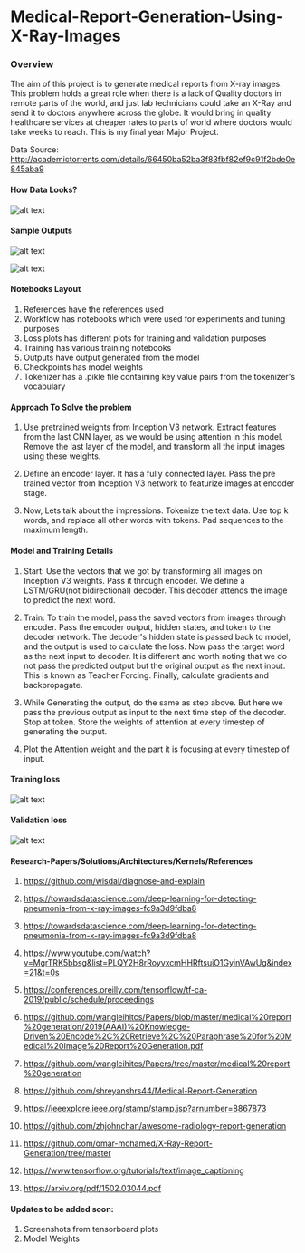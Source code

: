 # Medical-Report-Generation-Using-X-Ray-Images

### Overview
The aim of this project is to generate medical reports from X-ray images. This problem holds a great role when there is a lack of Quality doctors in remote parts of the world, and just lab technicians could take an X-Ray and send it to doctors anywhere across the globe.  It would bring in quality healthcare services at cheaper rates to parts of world where doctors would take weeks to reach.
This is my final year Major Project. 

Data Source: http://academictorrents.com/details/66450ba52ba3f83fbf82ef9c91f2bde0e845aba9
#### How Data Looks?
![alt text](https://github.com/sawarn69/Medical-Report-Generation-Using-X-Ray-Images/blob/master/Data_format.png)


#### Sample Outputs
![alt text](https://github.com/sawarn69/Medical-Report-Generation-Using-X-Ray-Images/blob/master/Outputs/CXR2536_IM-1049-1001_result.png)


![alt text](https://github.com/sawarn69/Medical-Report-Generation-Using-X-Ray-Images/blob/master/Outputs/CXR2689_IM-1160-1002001_result.png)

#### Notebooks Layout
1. References have the references used
2. Workflow has notebooks which were  used for experiments and tuning purposes
3. Loss plots has different plots for training and validation purposes
4. Training has various training notebooks
5. Outputs have output generated from the model
6. Checkpoints has model weights
7. Tokenizer has a .pikle file containing key value pairs from the tokenizer's vocabulary

#### Approach To Solve the problem

1. Use pretrained  weights from Inception V3 network. Extract features from the last CNN layer, as we would be using attention in this model.  Remove the last layer of the model, and transform all the input images using these weights. 

2. Define an encoder layer. It has a fully connected layer. Pass the pre trained vector  from Inception V3 network to featurize images at encoder stage. 

3. Now, Lets talk about the impressions. Tokenize the text data. Use top k words, and replace all other words with <UNK> tokens.  Pad sequences to the maximum length. 

#### Model and Training Details

1.  Start: Use the vectors that we got by transforming all images on Inception V3 weights. Pass it through encoder. We define a LSTM/GRU(not bidirectional) decoder. This decoder attends the image to predict the next word. 

2.  Train: To train the model, pass the saved vectors from images through encoder. Pass the encoder output, hidden states, and <start> token to the decoder network. The decoder's hidden state is passed back to model, and the output is used to calculate the loss. Now pass the target word as the next input to decoder. It is different and worth noting that we do not pass the predicted output but the original output as the next input. This is known as Teacher Forcing. Finally, calculate gradients and backpropagate. 

3.  While Generating the output, do the same as step above. But here we pass the previous output as input to the next time step of the decoder.  Stop at <end> token. Store the weights of attention at every timestep of generating the output. 

4.  Plot the Attention weight and the part it is focusing at every timestep of input. 

#### Training loss
![alt text](https://github.com/sawarn69/Medical-Report-Generation-Using-X-Ray-Images/blob/master/losses_plots/While%20experimenting/epoch_train_loss.jpg)
#### Validation loss
![alt text](https://github.com/sawarn69/Medical-Report-Generation-Using-X-Ray-Images/blob/master/losses_plots/While%20experimenting/epoch_val_loss.jpg)
#### Research-Papers/Solutions/Architectures/Kernels/References

1. https://github.com/wisdal/diagnose-and-explain

2. https://towardsdatascience.com/deep-learning-for-detecting-pneumonia-from-x-ray-images-fc9a3d9fdba8

3. https://towardsdatascience.com/deep-learning-for-detecting-pneumonia-from-x-ray-images-fc9a3d9fdba8

4. https://www.youtube.com/watch?v=MgrTRK5bbsg&list=PLQY2H8rRoyvxcmHHRftsuiO1GyinVAwUg&index=21&t=0s

5. https://conferences.oreilly.com/tensorflow/tf-ca-2019/public/schedule/proceedings

6. https://github.com/wangleihitcs/Papers/blob/master/medical%20report%20generation/2019(AAAI)%20Knowledge-Driven%20Encode%2C%20Retrieve%2C%20Paraphrase%20for%20Medical%20Image%20Report%20Generation.pdf

7. https://github.com/wangleihitcs/Papers/tree/master/medical%20report%20generation

8. https://github.com/shreyanshrs44/Medical-Report-Generation

9. https://ieeexplore.ieee.org/stamp/stamp.jsp?arnumber=8867873

10. https://github.com/zhjohnchan/awesome-radiology-report-generation

11. https://github.com/omar-mohamed/X-Ray-Report-Generation/tree/master

12. https://www.tensorflow.org/tutorials/text/image_captioning

13. https://arxiv.org/pdf/1502.03044.pdf

#### Updates to be added soon:
1. Screenshots from tensorboard plots 
2. Model Weights 

